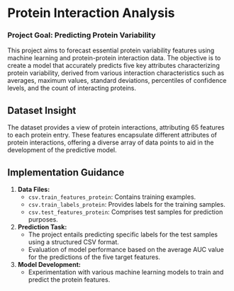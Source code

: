 
# Protein Interaction Analysis

### Project Goal: Predicting Protein Variability

This project aims to forecast essential protein variability features using machine learning and protein-protein interaction data. The objective is to create a model that accurately predicts five key attributes characterizing protein variability, derived from various interaction characteristics such as averages, maximum values, standard deviations, percentiles of confidence levels, and the count of interacting proteins.

## Dataset Insight

The dataset provides a view of protein interactions, attributing 65 features to each protein entry. These features encapsulate different attributes of protein interactions, offering a diverse array of data points to aid in the development of the predictive model.

## Implementation Guidance

1. **Data Files:** 
   - `csv.train_features_protein`: Contains training examples.
   - `csv.train_labels_protein`: Provides labels for the training samples.
   - `csv.test_features_protein`: Comprises test samples for prediction purposes.
2. **Prediction Task:**
   - The project entails predicting specific labels for the test samples using a structured CSV format.
   - Evaluation of model performance based on the average AUC value for the predictions of the five target features.
3. **Model Development:**
   - Experimentation with various machine learning models to train and predict the protein features.
